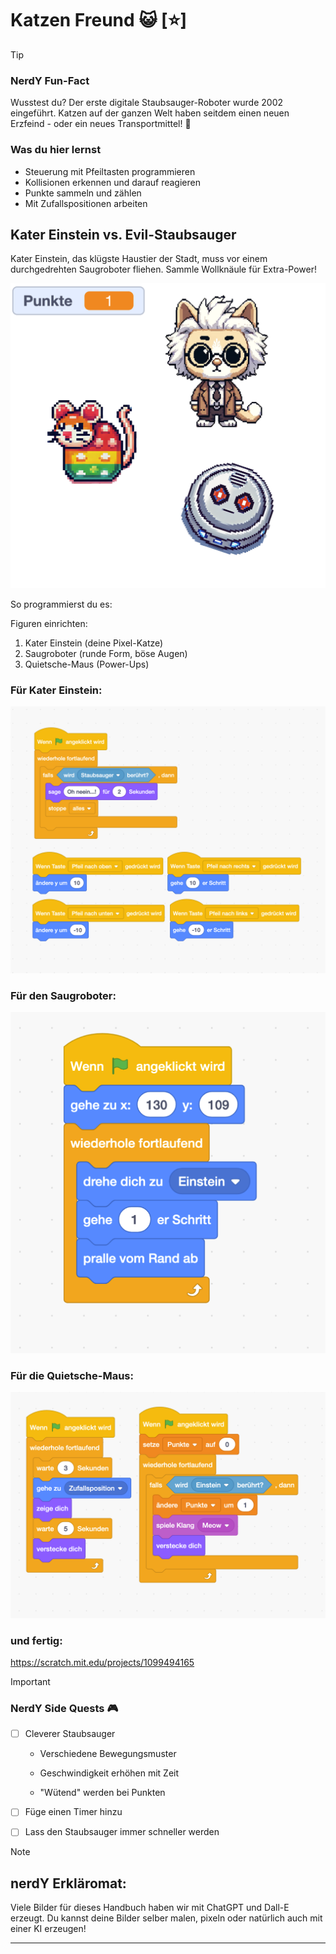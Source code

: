 
# Katzen Freund 😺 [⭐]

> [!TIP]
> ### NerdY Fun-Fact
> Wusstest du? Der erste digitale Staubsauger-Roboter wurde 2002 eingeführt. Katzen auf der ganzen Welt haben seitdem einen neuen Erzfeind - oder ein neues Transportmittel! 🤖

### Was du hier lernst

- Steuerung mit Pfeiltasten programmieren
- Kollisionen erkennen und darauf reagieren
- Punkte sammeln und zählen
- Mit Zufallspositionen arbeiten

## Kater Einstein vs. Evil-Staubsauger

Kater Einstein, das klügste Haustier der Stadt, muss vor einem durchgedrehten Saugroboter fliehen. Sammle Wollknäule für Extra-Power!

![03-Figuren](screenshots/03-Figuren.png)

So programmierst du es:

Figuren einrichten:

1. Kater Einstein (deine Pixel-Katze)
2. Saugroboter (runde Form, böse Augen)
3. Quietsche-Maus (Power-Ups)

### Für Kater Einstein:

![03-Programm Einstein](screenshots/03-ProgrammEinstein.png)

### Für den Saugroboter:

![03-Programm Sauger](screenshots/03-ProgrammSauger.png)

### Für die Quietsche-Maus:

![03-Programm Maus](screenshots/03-ProgrammMaus.png)

### und fertig:

https://scratch.mit.edu/projects/1099494165

> [!IMPORTANT]
>
> ### NerdY Side Quests 🎮
>
> - [ ] Cleverer Staubsauger
>
>   - Verschiedene Bewegungsmuster
>
>   - Geschwindigkeit erhöhen mit Zeit
>
>   - "Wütend" werden bei Punkten
>
> - [ ] Füge einen Timer hinzu
>
> - [ ] Lass den Staubsauger immer schneller werden

> [!NOTE]
> ## nerdY Erkläromat:
> Viele Bilder für dieses Handbuch haben wir mit ChatGPT und Dall-E erzeugt. Du kannst deine Bilder selber malen, pixeln oder natürlich auch mit einer KI erzeugen!

---